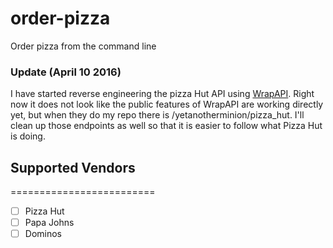 # order-pizza
Order pizza from the command line

### Update (April 10 2016)
I have started reverse engineering the pizza Hut API using [WrapAPI](https://wrapapi.com). Right now it does not look like the public features of WrapAPI are working directly yet, but when they do my repo there is /yetanotherminion/pizza\_hut. I'll clean up those endpoints as well so that it is easier to follow what Pizza Hut is doing.

## Supported Vendors
=========================
- [ ] Pizza Hut
- [ ] Papa Johns
- [ ]  Dominos
